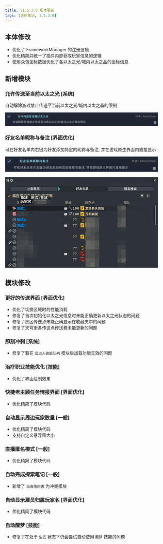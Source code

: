 ```yaml
---
title: v1.5.3.0 版本更新
tags: [更新笔记, 1.5.3.0]
---
```


## 本体修改

- 优化了 FrameworkManager 的注册逻辑
- 优化精简并统一了插件内部获取玩家信息的逻辑
- 使用众包坐标数据优化了各以太之光/城内以太之晶的坐标信息

## 新增模块

### 允许传送至当前以太之光 [系统]

自动解除游戏禁止传送至当前以太之光/城内以太之晶的限制

![SameAethernetTeleport](/assets/Changelog/1.5.3.0/SameAethernetTeleport.png)

### 好友名单昵称与备注 [界面优化]

可在好友名单内右键为好友添加特定的昵称与备注, 并在游戏原生界面内直接显示

![FriendListRemarks](/assets/Changelog/1.5.3.0/FriendListRemarks.png)

![FriendListRemarks-UI](/assets/Changelog/1.5.3.0/FriendListRemarks-UI.png)

## 模块修改

### 更好的传送界面 [界面优化]

- 优化了切换区域时的性能消耗
- 修复了首次初始化以太之光信息时未能正确更新以太之光状态的问题
- 修复了房区传送点未能正确显示在收藏夹中的问题
- 修复了天穹街各传送点传送费未能更新的问题

### 即刻冲刺 [系统]

- 修复了若在 `宏进入技能队列` 模块后加载功能无效的问题

### 治疗职业技能优化 [技能]

- 优化了界面绘制效果

### 快捷老主顾任务情报界面 [界面优化]

- 优化精简了模块代码

### 自动显示周边玩家数量 [一般]

- 优化精简了模块代码
- 支持自定义悬浮窗大小

### 直播匿名模式 [一般]

- 优化精简了模块代码

### 自动完成探索笔记 [一般]

- 新增了 `无衰落伤害` 为冲突模块

### 自动显示雇员归属玩家名 [界面优化]

- 优化精简了模块代码

### 自动醒梦 [技能]

- 修复了在处于 `生还` 状态下仍会尝试自动使用 `醒梦` 技能的问题